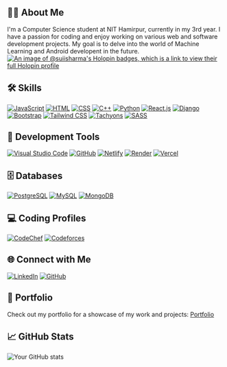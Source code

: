 ## 👨‍💻 About Me

I'm a Computer Science student at NIT Hamirpur, currently in my 3rd year. I have a passion for coding and enjoy working on various web and software development projects. My goal is to delve into the world of Machine Learning and Android developent in the future.
[![An image of @suiisharma's Holopin badges, which is a link to view their full Holopin profile](https://holopin.me/suiisharma)](https://holopin.io/@suiisharma)
## 🛠️ Skills
[![JavaScript](https://img.shields.io/badge/JavaScript-Click%20to%20Learn-yellow)](https://developer.mozilla.org/en-US/docs/Web/JavaScript)     [![HTML](https://img.shields.io/badge/HTML-Click%20to%20Learn-orange)](https://developer.mozilla.org/en-US/docs/Web/HTML)  [![CSS](https://img.shields.io/badge/CSS-Click%20to%20Learn-blue)](https://developer.mozilla.org/en-US/docs/Web/CSS)
 [![C++](https://img.shields.io/badge/C++-Click%20to%20Learn-purple)](https://www.cplusplus.com/) [![Python](https://img.shields.io/badge/Python-Click%20to%20Learn-green)](https://www.python.org/) [![React.js](https://img.shields.io/badge/React.js-Click%20to%20Learn-blue)](https://reactjs.org/)
 [![Django](https://img.shields.io/badge/Django-Click%20to%20Learn-green)](https://www.djangoproject.com/) [![Bootstrap](https://img.shields.io/badge/Bootstrap-Click%20to%20Learn-blue)](https://getbootstrap.com/) [![Tailwind CSS](https://img.shields.io/badge/Tailwind%20CSS-Click%20to%20Learn-blue)](https://tailwindcss.com/)
[![Tachyons](https://img.shields.io/badge/Tachyons-Click%20to%20Learn-purple)](https://tachyons.io/) [![SASS](https://img.shields.io/badge/SASS-Click%20to%20Learn-pink)](https://sass-lang.com/)

## 🧰 Development Tools
 [![Visual Studio Code](https://img.shields.io/badge/Visual%20Studio%20Code-Click%20to%20Learn-blue)](https://code.visualstudio.com/) [![GitHub](https://img.shields.io/badge/GitHub-Click%20to%20Learn-brightgreen)](https://github.com/) [![Netlify](https://img.shields.io/badge/Netlify-Click%20to%20Learn-brightgreen)](https://www.netlify.com/)
  [![Render](https://img.shields.io/badge/Render-Click%20to%20Learn-brightgreen)](https://render.com/) [![Vercel](https://img.shields.io/badge/Vercel-Click%20to%20Learn-brightgreen)](https://vercel.com/)
## 🗄️ Databases

[![PostgreSQL](https://img.shields.io/badge/PostgreSQL-Click%20to%20Learn-blue)](https://www.postgresql.org/) [![MySQL](https://img.shields.io/badge/MySQL-Click%20to%20Learn-blue)](https://www.mysql.com/) [![MongoDB](https://img.shields.io/badge/MongoDB-Click%20to%20Learn-green)](https://www.mongodb.com/)

## 💻 Coding Profiles

 [![CodeChef](https://img.shields.io/badge/CodeChef-Profile-red)](https://www.codechef.com/users/onlycppcode) [![Codeforces](https://img.shields.io/badge/Codeforces-Profile-blue)](https://codeforces.com/profile/yourcodeforcesusername)

## 🌐 Connect with Me

[![LinkedIn](https://img.shields.io/badge/LinkedIn-Connect-blue)](https://www.linkedin.com/in/sourav-sharma-646291222/) [![GitHub](https://img.shields.io/badge/GitHub-Follow-brightgreen)](https://codeforces.com/profile/suiiiiiiiiiiii)

## 🚀 Portfolio

Check out my portfolio for a showcase of my work and projects: [Portfolio](https://tech-folio.vercel.app/)

## 📈 GitHub Stats

![Your GitHub stats](https://github-readme-stats.vercel.app/api?username=suiisharma&show_icons=true)
